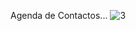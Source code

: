 Agenda de Contactos...
![3](https://user-images.githubusercontent.com/21239660/71775683-41697a00-2f42-11ea-9da7-3a74ffd2de08.PNG)
